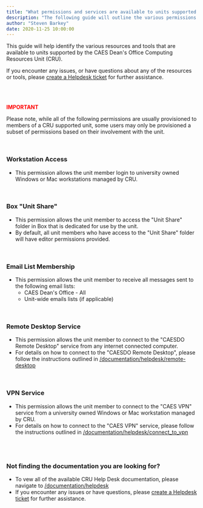```yaml
---
title: "What permissions and services are available to units supported by Computing Resources Unit (CRU)"
description: "The following guide will outline the various permissions and services CRU provides to supported units."
author: "Steven Barkey"
date: 2020-11-25 10:00:00
---
```


<p>This guide will help identify the various resources and tools that are available to units supported by the CAES Dean's Office Computing Resources Unit (CRU).</p>
<p>If you encounter any issues, or have questions about any of the resources or tools, please <a class="external-link" href="https://caeshelp.ucdavis.edu" target="_blank">create a Helpdesk ticket</a> for further assistance.</p>
<br />
<br />

<p style="color:red"><b>IMPORTANT</b></p>
<p >Please note, while all of the following permissions are usually provisioned to members of a CRU supported unit, some users may only be provisioned a subset of permissions based on their involvement with the unit.</p>
<br />

<h3>Workstation Access</h3>
<ul >
    <li>This permission allows the unit member login to university owned Windows or Mac workstations managed by CRU.</li>
</ul>
<br />

<h3>Box "Unit Share"</h3>
<ul >
    <li>This permission allows the unit member to access the "Unit Share" folder in Box that is dedicated for use by the unit.</li>
    <li>By default, all unit members who have access to the "Unit Share" folder will have editor permissions provided.</li>
</ul>
<br />

<h3>Email List Membership</h3>
<ul >
    <li>This permission allows the unit member to receive all messages sent to the following email lists:
        <ul >
        <li>CAES Dean's Office - All</li>
        <li>Unit-wide emails lists (if applicable)</li>
        </ul>
    </li>
</ul>
<br />

<h3>Remote Desktop Service</h3>
<ul >
    <li>This permission allows the unit member to connect to the "CAESDO Remote Desktop" service from any internet connected computer.</li>
    <li>For details on how to connect to the "CAESDO Remote Desktop", please follow the instructions outlined in <a class="external-link" href="/documentation/helpdesk/remote-desktop" target="_blank">/documentation/helpdesk/remote-desktop</a></li>
</ul>
<br />

<h3>VPN Service</h3>
<ul >
    <li>This permission allows the unit member to connect to the "CAES VPN" service from a university owned Windows or Mac workstation managed by CRU.</li>
    <li>For details on how to connect to the "CAES VPN" service, please follow the instructions outlined in <a class="external-link" href="/documentation/helpdesk/connect_to_vpn" target="_blank">/documentation/helpdesk/connect_to_vpn</a></li>
</ul>
<br />
<br />

<h3>Not finding the documentation you are looking for?</h3>
<ul >
  <li>To vew all of the available CRU Help Desk documentation, please navigate to <a class="external-link" href="/documentation/helpdesk" target="_blank">/documentation/helpdesk</a></li>
  <li>If you encounter any issues or have questions, please <a class="external-link" href="https://caeshelp.ucdavis.edu" target="_blank">create a Helpdesk ticket</a> for further assistance.</li>
</ul>
